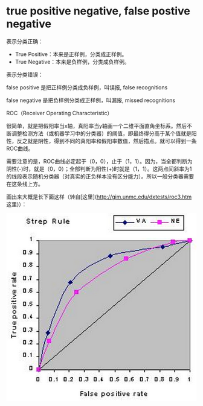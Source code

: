 # true positive negative, false postive negative

表示分类正确：

- True Positive：本来是正样例，分类成正样例。
- True Negative：本来是负样例，分类成负样例。

表示分类错误：

false positive 是把正样例分类成负样例，叫误报, false recognitions

false negative 是把负样例分类成正样例，叫漏报, missed recognitions

ROC（Receiver Operating Characteristic）

很简单，就是把假阳率当x轴，真阳率当y轴画一个二维平面直角坐标系。然后不断调整检测方法（或机器学习中的分类器）的阈值，即最终得分高于某个值就是阳性，反之就是阴性，得到不同的真阳率和假阳率数值，然后描点。就可以得到一条ROC曲线。 

需要注意的是，ROC曲线必定起于（0，0），止于（1，1）。因为，当全都判断为阴性(-)时，就是（0，0）；全部判断为阳性(+)时就是（1，1）。这两点间斜率为1的线段表示随机分类器（对真实的正负样本没有区分能力）。所以一般分类器需要在这条线上方。

画出来大概是长下面这样（转自[这里](http://gim.unmc.edu/dxtests/roc3.htm 这里)）： 

![](img/roc.png)